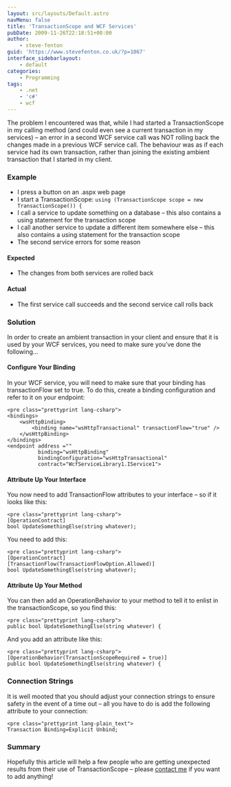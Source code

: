 ```yaml
---
layout: src/layouts/Default.astro
navMenu: false
title: 'TransactionScope and WCF Services'
pubDate: 2009-11-26T22:18:51+00:00
author:
    - steve-fenton
guid: 'https://www.stevefenton.co.uk/?p=1067'
interface_sidebarlayout:
    - default
categories:
    - Programming
tags:
    - .net
    - 'c#'
    - wcf
---
```


The problem I encountered was that, while I had started a TransactionScope in my calling method (and could even see a current transaction in my services) – an error in a second WCF service call was NOT rolling back the changes made in a previous WCF service call. The behaviour was as if each service had its own transaction, rather than joining the existing ambient transaction that I started in my client.

### Example

- I press a button on an .aspx web page
- I start a TransactionScope: `using (TransactionScope scope = new TransactionScope()) {`
- I call a service to update something on a database – this also contains a using statement for the transaction scope
- I call another service to update a different item somewhere else – this also contains a using statement for the transaction scope
- The second service errors for some reason

#### Expected

- The changes from both services are rolled back

#### Actual

- The first service call succeeds and the second service call rolls back

### Solution

In order to create an ambient transaction in your client and ensure that it is used by your WCF services, you need to make sure you’ve done the following…

#### Configure Your Binding

In your WCF service, you will need to make sure that your binding has transactionFlow set to true. To do this, create a binding configuration and refer to it on your endpoint:

```
<pre class="prettyprint lang-csharp">
<bindings>
    <wsHttpBinding>
        <binding name="wsHttpTransactional" transactionFlow="true" />
    </wsHttpBinding>
</bindings>
<endpoint address ="" 
          binding="wsHttpBinding" 
          bindingConfiguration="wsHttpTransactional" 
          contract="WcfServiceLibrary1.IService1">
```

#### Attribute Up Your Interface

You now need to add TransactionFlow attributes to your interface – so if it looks like this:

```
<pre class="prettyprint lang-csharp">
[OperationContract]
bool UpdateSomethingElse(string whatever);
```

You need to add this:

```
<pre class="prettyprint lang-csharp">
[OperationContract]
[TransactionFlow(TransactionFlowOption.Allowed)]
bool UpdateSomethingElse(string whatever);
```

#### Attribute Up Your Method

You can then add an OperationBehavior to your method to tell it to enlist in the transactionScope, so you find this:

```
<pre class="prettyprint lang-csharp">
public bool UpdateSomethingElse(string whatever) {
```

And you add an attribute like this:

```
<pre class="prettyprint lang-csharp">
[OperationBehavior(TransactionScopeRequired = true)]
public bool UpdateSomethingElse(string whatever) {
```

### Connection Strings

It is well mooted that you should adjust your connection strings to ensure safety in the event of a time out – all you have to do is add the following attribute to your connection:

```
<pre class="prettyprint lang-plain_text">
Transaction Binding=Explicit Unbind;
```

### Summary

Hopefully this article will help a few people who are getting unexpected results from their use of TransactionScope – please [contact me](https://www.stevefenton.co.uk/contact/) if you want to add anything!
